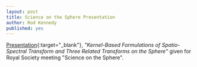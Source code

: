 ```yaml
---
layout: post
title: Science on the Sphere Presentation
author: Rod Kennedy
published: yes
---
```


[Presentation][sos-beamer]{:target="\_blank"}, *"Kernel-Based Formulations of Spatio-Spectral Transform and Three Related Transforms on the Sphere"* given for Royal Society meeting "Science on the Sphere".

[sos-beamer]: assets/s2-transforms-beamer.pdf
